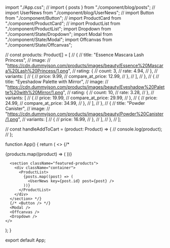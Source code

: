 import "./App.css";
// import { posts } from "./component/blog/posts";
// import UserNews from "./component/blog/UserNews";
// import Button from "./component/Button";
// import ProductCard from "./component/ProductCard";
// import ProductList from "./component/ProductList";
import Dropdown from "./component/State/Dropdown";
import Modal from "./component/State/Modal";
import Offcanvas from "./component/State/Offcanvas";

// const products: Product[] = [
// {
// title: "Essence Mascara Lash Princess",
// image:
// "https://cdn.dummyjson.com/products/images/beauty/Essence%20Mascara%20Lash%20Princess/1.png",
// rating: {
// count: 3,
// rate: 4.94,
// },
// variants: [
// {
// price: 9.99,
// compare_at_price: 12.99,
// },
// ],
// },
// {
// title: "Eyeshadow Palette with Mirror",
// image:
// "https://cdn.dummyjson.com/products/images/beauty/Eyeshadow%20Palette%20with%20Mirror/1.png",
// rating: {
// count: 10,
// rate: 3.28,
// },
// variants: [
// {
// price: 19.99,
// compare_at_price: 29.99,
// },
// {
// price: 24.99,
// compare_at_price: 34.99,
// },
// ],
// },
// {
// title: "Powder Canister",
// image:
// "https://cdn.dummyjson.com/products/images/beauty/Powder%20Canister/1.png",
// variants: [
// {
// price: 16.99,
// },
// ],
// },
// ];

// const handleAddToCart = (product: Product) => {
// console.log(product);
// };

function App() {
return (
<>
{/\* <section className="featured-products">
<div className="container">
<ProductList>
{products.map((product) => (
<ProductCard
                key={product.title}
                product={product}
                onAddToCart={handleAddToCart}
              />
))}
</ProductList>
</div>
</section>

      <section className="featured-products">
        <div className="container">
          <ProductList>
            {posts.map((post) => (
              <UserNews key={post.id} post={post} />
            ))}
          </ProductList>
        </div>
      </section> */}
      {/* <Button /> */}
      <Modal />
      <Offcanvas />
      <Dropdown />
    </>

);
}

export default App;
